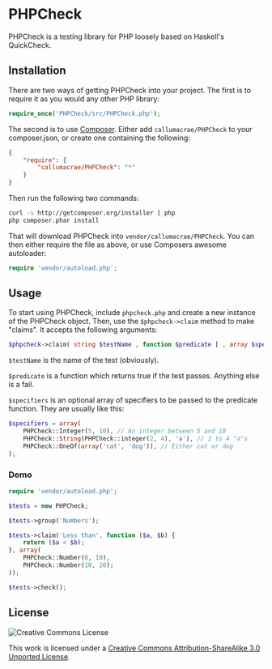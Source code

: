 # PHPCheck

PHPCheck is a testing library for PHP loosely based on Haskell's QuickCheck.

## Installation

There are two ways of getting PHPCheck into your project. The first is to require it as you would any other PHP library:

```php
require_once('PHPCheck/src/PHPCheck.php');
```

The second is to use [Composer](http://getcomposer.org/). Either add `callumacrae/PHPCheck` to your composer.json, or create one containing the following:

```json
{
	"require": {
		"callumacrae/PHPCheck": "*"
	}
}
```

Then run the following two commands:

```bash
curl -s http://getcomposer.org/installer | php
php composer.phar install
```

That will download PHPCheck into `vendor/callumacrae/PHPCheck`. You can then either require the file as above, or use Composers awesome autoloader:

```php
require 'vendor/autoload.php';
```

## Usage

To start using PHPCheck, include `phpcheck.php` and create a new instance of the PHPCheck object. Then, use the `$phpcheck->claim` method to make "claims". It accepts the following arguments:

```php
$phpcheck->claim( string $testName , function $predicate [ , array $specifiers ] )
```

`$testName` is the name of the test (obviously).

`$predicate` is a function which returns true if the test passes. Anything else is a fail.

`$specifiers` is an optional array of specifiers to be passed to the predicate function. They are usually like this:

```php
$specifiers = array(
	PHPCheck::Integer(5, 10), // An integer between 5 and 10
	PHPCheck::String(PHPCheck::integer(2, 4), 'a'), // 2 to 4 "a"s
	PHPCheck::OneOf(array('cat', 'dog')), // Either cat or dog
);
```

### Demo

```php
require 'vendor/autoload.php';

$tests = new PHPCheck;

$tests->group('Numbers');

$tests->claim('Less than', function ($a, $b) {
	return ($a < $b);
}, array(
	PHPCheck::Number(0, 10),
	PHPCheck::Number(10, 20);
));

$tests->check();
```

## License

![Creative Commons License](http://i.creativecommons.org/l/by-sa/3.0/88x31.png)

This work is licensed under a [Creative Commons Attribution-ShareAlike 3.0 Unported License](http://creativecommons.org/licenses/by-sa/3.0/).
